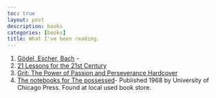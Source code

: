 ```yaml
---
toc: true
layout: post
description: books
categories: [books]
title: What I've been reading. 
---
```


1. [Gödel, Escher, Bach](https://en.wikipedia.org/wiki/G%C3%B6del,_Escher,_Bach) -
2. [21 Lessons for the 21st Century](https://www.amazon.com/Lessons-21st-Century-Yuval-Harari/dp/0525512179)
3. [Grit: The Power of Passion and Perseverance Hardcover](https://www.amazon.com/Grit-Passion-Perseverance-Angela-Duckworth/dp/1501111108)
4. [The notebooks for The possessed](https://www.amazon.co.uk/Notebooks-Possessed-Fyodor-Dostoevsky/dp/0226159639)- Published 1968 by University of Chicago Press. Found at local used book store. 